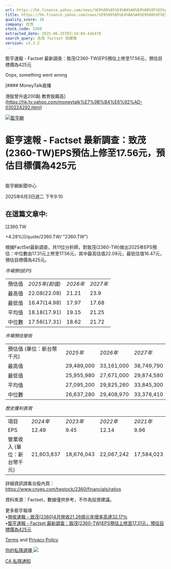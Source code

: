 ```yaml
---
url: https://hk.finance.yahoo.com/news/%E9%89%85%E4%BA%A8%E9%80%9F%E5%A0%B1-factset-%E6%9C%80%E6%96%B0%E8%AA%BF%E6%9F%A5-%E8%87%B4%E8%8C%82-2360-041026708.html
title: https://hk.finance.yahoo.com/news/%E9%89%85%E4%BA%A8%E9%80%9F%E5%A0%B1-factset-%E6%9C%80%E6%96%B0%E8
quality_score: 10
company: 吉茂
stock_code: 2360
extracted_date: 2025-06-25T03:34:04.426478
search_query: 吉茂 factset 目標價
version: v3.3.2
---
```


鉅亨速報 - Factset 最新調查：致茂(2360-TW)EPS預估上修至17.56元，預估目標價為425元 


Oops, something went wrong

 

[#### MoneyTalk直播

港股曾升逾200點 教育股飆高](https://hk.tv.yahoo.com/moneytalk%E7%9B%B4%E6%92%AD-030224292.html)

[![鉅亨網](https://s.yimg.com/ny/api/res/1.2/UM5hrThmhlnSiBO4o4qlLg--/YXBwaWQ9aGlnaGxhbmRlcjt3PTE0NjtoPTQ4O2NmPXdlYnA-/https://s.yimg.com/os/creatr-uploaded-images/2020-01/147c7630-36ab-11ea-ae7c-5ee7a0016555)](http://www.cnyes.com/ "鉅亨網")

# 鉅亨速報 - Factset 最新調查：致茂(2360-TW)EPS預估上修至17.56元，預估目標價為425元

![](data:image/gif;base64,R0lGODlhAQABAIAAAAAAAP///ywAAAAAAQABAAACAUwAOw==)

鉅亨網新聞中心

2025年6月3日週二 下午9:10

## 在這篇文章中:

[2360.TW

+4.28%](/quote/2360.TW/ "2360.TW")

根據FactSet最新調查，共11位分析師，對致茂(2360-TW)做出2025年EPS預估：中位數由17.31元上修至17.56元，其中最高估值22.08元，最低估值16.47元，預估目標價為425元。

*市場預估EPS*

|  |  |  |  |
| --- | --- | --- | --- |
| 預估值 | *2025年(前值)* | *2026年* | *2027年* |
| 最高值 | 22.08(22.08) | 21.21 | 23.9 |
| 最低值 | 16.47(14.98) | 17.97 | 17.68 |
| 平均值 | 18.18(17.91) | 19.15 | 21.25 |
| 中位數 | 17.56(17.31) | 18.62 | 21.72 |

*市場預估營收*

|  |  |  |  |
| --- | --- | --- | --- |
| 預估值 (單位：新台幣千元) | *2025年* | *2026年* | *2027年* |
| 最高值 | 29,489,000 | 33,161,000 | 38,749,790 |
| 最低值 | 25,955,980 | 27,671,000 | 29,874,580 |
| 平均值 | 27,095,200 | 29,825,260 | 33,845,300 |
| 中位數 | 26,637,280 | 29,408,970 | 33,378,410 |

*歷史獲利表現*

|  |  |  |  |  |
| --- | --- | --- | --- | --- |
| 項目 | *2024年* | *2023年* | *2022年* | *2021年* |
| EPS | 12.49 | 9.45 | 12.14 | 9.96 |
| 營業收入 (單位：新台幣千元) | 21,603,837 | 18,676,043 | 22,067,242 | 17,584,023 |

詳細資訊請看台股內頁：  
<https://www.cnyes.com/twstock/2360/financials/ratios>

資料來源：Factset，數據僅供參考，不作為投資建議。

更多鉅亨報導  
•[營收速報 - 致茂(2360)4月營收21.26億元年增率高達32.17％](https://news.cnyes.com/news/id/5963159?utm_source=yahoo&utm_medium=RSS&utm_campaign=relate)  
•[鉅亨速報 - Factset 最新調查：致茂(2360-TW)EPS預估上修至17.31元，預估目標價為425元](https://news.cnyes.com/news/id/5961448?utm_source=yahoo&utm_medium=RSS&utm_campaign=relate)

[Terms](https://guce.yahoo.com/terms?locale=zh-Hant-HK)  and [Privacy Policy](https://guce.yahoo.com/privacy-policy?locale=zh-Hant-HK)

[你的私隱選擇 ![](https://s.yimg.com/dv/static/siteApp/img/privacy-choice-control.png)](https://guce.yahoo.com/state-controls?locale=zh-Hant-HK&state=CA)

[CA 私隱通知](https://guce.yahoo.com/ca-notice?locale=zh-Hant-HK)